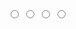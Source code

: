 <div class=" slider">
    <div class="slides">
        <!--radio buttons start-->
<input type="radio" name="radio-btn" id="radio1">
<input type="radio" name="radio-btn" id="radio2">
<input type="radio" name="radio-btn" id="radio3">
<input type="radio" name="radio-btn" id="radio4">
<!--radio buttons end-->
<!--slide images start-->
<div class="slide first">
    <img src="https://images.unsplash.com/photo-1586227740560-8cf2732c1531?ixlib=rb-1.2.1&ixid=MnwxMjA3fDF8MHxlZGl0b3JpYWwtZmVlZHwxfHx8ZW58MHx8fHw%3D&auto=format&fit=crop&w=500&q=60"
        alt="">
</div>
<div class="slide">
    <img src="https://images.unsplash.com/photo-1654041563290-2d6118dba2c6?ixlib=rb-1.2.1&ixid=MnwxMjA3fDB8MHxlZGl0b3JpYWwtZmVlZHw0fHx8ZW58MHx8fHw%3D&auto=format&fit=crop&w=500&q=60"
        alt="">
</div>
<div class="slide">
    <img src="https://images.unsplash.com/photo-1648737119247-e93f56878edf?ixlib=rb-1.2.1&ixid=MnwxMjA3fDF8MHxlZGl0b3JpYWwtZmVlZHw2fHx8ZW58MHx8fHw%3D&auto=format&fit=crop&w=500&q=60"
        alt="">
</div>
<div class="slide">
    <img src="https://images.unsplash.com/photo-1654004762137-0e4025b88119?ixlib=rb-1.2.1&ixid=MnwxMjA3fDB8MHxlZGl0b3JpYWwtZmVlZHwxM3x8fGVufDB8fHx8&auto=format&fit=crop&w=500&q=60"
        alt="">
</div>
<!--slide images end-->
<!--automatic navigation start-->
<div class="navigation-auto">
    <div class="auto-btn1"></div>
    <div class="auto-btn2"></div>
    <div class="auto-btn3"></div>
    <div class="auto-btn4"></div>
</div>
<!--automatic navigation end-->
</div>
<!--manual navigation start-->
<div class="navigation-manual">
    <label for="radio1" class="manual-btn"></label>
    <label for="radio2" class="manual-btn"></label>
    <label for="radio3" class="manual-btn"></label>
    <label for="radio4" class="manual-btn"></label>
</div>
<!--manual navigation end-->
</div>
<!--image slider end-->

<script type="text/javascript">
    var counter = 1;
    setInterval(function () {
        document.getElementById('radio' + counter).checked = true;
        counter++;
        if (counter > 4) {
            counter = 1;
        }
    }, 5000);
</script>